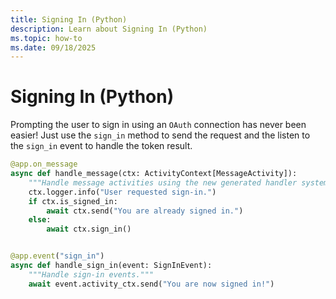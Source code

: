 ```yaml
---
title: Signing In (Python)
description: Learn about Signing In (Python)
ms.topic: how-to
ms.date: 09/18/2025
---
```


# Signing In (Python)

Prompting the user to sign in using an `OAuth` connection has
never been easier! Just use the `sign_in` method to send the request
and the listen to the `sign_in` event to handle the token result.

```python
@app.on_message
async def handle_message(ctx: ActivityContext[MessageActivity]):
    """Handle message activities using the new generated handler system."""
    ctx.logger.info("User requested sign-in.")
    if ctx.is_signed_in:
        await ctx.send("You are already signed in.")
    else:
        await ctx.sign_in()


@app.event("sign_in")
async def handle_sign_in(event: SignInEvent):
    """Handle sign-in events."""
    await event.activity_ctx.send("You are now signed in!")

```
